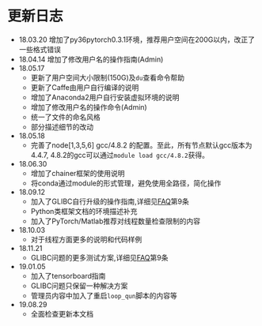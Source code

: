 # 更新日志

- 18.03.20 增加了py36pytorch0.3.1环境，推荐用户空间在200G以内，改正了一些格式错误
- 18.04.14 增加了修改用户名的操作指南(Admin)
- 18.05.17
    -   更新了用户空间大小限制(150G)及`du`查看命令帮助
    -   更新了Caffe由用户自行编译的说明
    -   增加了Anaconda2用户自行安装虚拟环境的说明
    -   增加了修改用户名的操作命令(Admin)
    -   统一了文件的命名风格
    -   部分描述细节的改动
- 18.05.18
    -   完善了node[1,3,5,6] gcc/4.8.2 的配置。至此，所有节点默认gcc版本为4.4.7, 4.8.2的gcc可以通过`module load gcc/4.8.2`获得。
- 18.06.30
    -   增加了chainer框架的使用说明
    -   将conda通过module的形式管理，避免使用全路径，简化操作
- 18.09.12
    -   加入了GLIBC自行升级的操作指南,详细见[FAQ](faq.md)第9条
    -   Python类框架文档的环境描述补充
    -   加入了PyTorch/Matlab推荐对线程数量检查限制的内容
- 18.10.03
    - 对于线程方面更多的说明和代码样例
- 18.11.21
    - GLIBC问题的更多测试方案,详细见[FAQ](faq.md)第9条
- 19.01.05
    - 加入了tensorboard指南
    - GLIBC问题只保留一种解决方案
    - 管理员内容中加入了重启`loop_qun`脚本的内容等
- 19.08.29
    - 全面检查更新本文档
